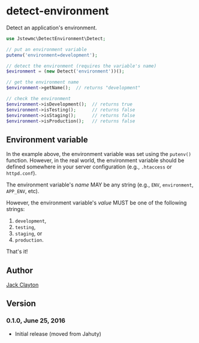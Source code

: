 # detect-environment
Detect an application's environment.

```php
use Jstewmc\DetectEnvironment\Detect;

// put an environment variable
putenv('environment=development');

// detect the environment (requires the variable's name)
$evironment = (new Detect('environment'))();

// get the environment name
$environment->getName();  // returns "development"

// check the environment
$environment->isDevelopment();  // returns true
$environment->isTesting();      // returns false
$environment->isStaging();      // returns false
$environment->isProduction();   // returns false
```

## Environment variable

In the example above, the environment variable was set using the `putenv()` function. However, in the real world, the environment variable should be defined somewhere in your server configuration (e.g., `.htaccess` or `httpd.conf`).

The environment variable's _name_ MAY be any string (e.g., `ENV`, `environment`, `APP_ENV`, etc). 

However, the environment variable's _value_ MUST be one of the following strings: 

1. `development`, 
2. `testing`, 
3. `staging`, or 
4. `production`.

That's it!

## Author

[Jack Clayton](mailto:jack@jahuty.com)

## Version

### 0.1.0, June 25, 2016

* Initial release (moved from Jahuty)
